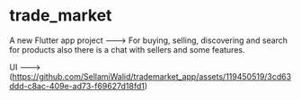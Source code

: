 # trade_market

A new Flutter app project ---> For buying, selling, discovering and search for products also there is a chat with sellers and some features.

UI ---> (https://github.com/SellamiWalid/trademarket_app/assets/119450519/3cd63ddd-c8ac-409e-ad73-f69627d18fd1)





